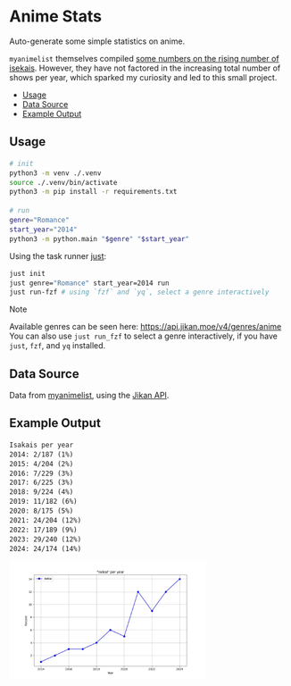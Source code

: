 # Anime Stats
Auto-generate some simple statistics on anime.

`myanimelist` themselves compiled [some numbers on the rising number of
isekais](https://www.youtube.com/channel/UCU0aTuvkzjJA9Xajnpa0AWw/community?lb=UgkxpZ0Q_5rJ2fAa7MZ9ow-1ipf4m136jMAX).
However, they have not factored in the increasing total number of shows per
year, which sparked my curiosity and led to this small project.

<!-- toc -->

- [Usage](#usage)
- [Data Source](#data-source)
- [Example Output](#example-output)

<!-- tocstop -->

## Usage

```bash
# init
python3 -m venv ./.venv
source ./.venv/bin/activate 
python3 -m pip install -r requirements.txt

# run
genre="Romance"
start_year="2014"
python3 -m python.main "$genre" "$start_year"
```

Using the task runner [just](https://just.systems/man/en/):

```bash
just init
just genre="Romance" start_year=2014 run
just run-fzf # using `fzf` and `yq`, select a genre interactively
```

> [!NOTE]
> Available genres can be seen here: <https://api.jikan.moe/v4/genres/anime>  
> You can also use `just run_fzf` to select a genre interactively, if you have
> `just`, `fzf`, and `yq` installed.

## Data Source
Data from [myanimelist](http://myanimelist.net), using the [Jikan
API](https://jikan.moe/).

## Example Output

```txt
Isakais per year
2014: 2/187 (1%)
2015: 4/204 (2%)
2016: 7/229 (3%)
2017: 6/225 (3%)
2018: 9/224 (4%)
2019: 11/182 (6%)
2020: 8/175 (5%)
2021: 24/204 (12%)
2022: 17/189 (9%)
2023: 29/240 (12%)
2024: 24/174 (14%)
```

<img alt="showcase for isekai per year" width=70% src="./showcase/isekai-per-year.webp">
